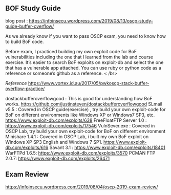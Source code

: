 ## BOF Study Guide
blog post :  https://infoinsecu.wordpress.com/2019/08/13/oscp-study-guide-buffer-overflow/ 

As we already know if you want to pass OSCP exam, you need to know how to build BoF code.

Before exam, I practiced building my own exploit code for BoF vulnerabilities including the one that I learned from the lab and course exercise. It’s easier to search BoF exploits on exploit-db and select the one that has a vulnerable app attached. You can use ruby or python code as a reference or someone’s github as a reference. < /br>

*Reference* https://www.vortex.id.au/2017/05/pwkoscp-stack-buffer-overflow-practice/

dostackbufferoverflowgood : This is good for understanding how BoF works. https://github.com/justinsteven/dostackbufferoverflowgood
SLmail v5.5 : Covered in OSCP guide(exercise) , try build your own exploit-code for BoF on different environments like Windows XP or Windows7 SP3, etc. https://www.exploit-db.com/exploits/638
FreeFloatFTP Server 1.0 : https://www.exploit-db.com/exploits/17546
VulnSever.exe : Covered in OSCP Lab, try build your own exploit-code for BoF on different environment
Minishare 1.4.1 : Covered in OSCP Lab, i built my own BoF exploit on Windows XP SP3 English and Windows 7 SP1. https://www.exploit-db.com/exploits/616
Savant 3.1 : https://www.exploit-db.com/exploits/18401
WarFTPd 1.6.5: https://www.exploit-db.com/exploits/3570
PCMAN FTP 2.0.7: https://www.exploit-db.com/exploits/26471
 
## Exam Review 
https://infoinsecu.wordpress.com/2019/08/04/oscp-2019-exam-review/
